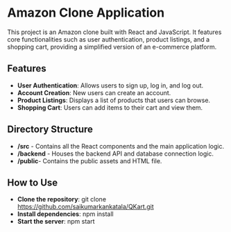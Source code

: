 # Amazon Clone Application

This project is an Amazon clone built with React and JavaScript. It features core functionalities such as user authentication, product listings, and a shopping cart, providing a simplified version of an e-commerce platform.

## Features

- **User Authentication**: Allows users to sign up, log in, and log out.
- **Account Creation**: New users can create an account.
- **Product Listings**: Displays a list of products that users can browse.
- **Shopping Cart**: Users can add items to their cart and view them.

## Directory Structure
- **/src** - Contains all the React components and the main application logic.
- **/backend** - Houses the backend API and database connection logic.
- **/public**- Contains the public assets and HTML file.

## How to Use
- **Clone the repository**: git clone https://github.com/saikumarkankatala/QKart.git
- **Install dependencies**: npm install
- **Start the server**: npm start

